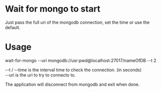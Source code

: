 # Wait for mongo to start

Just pass the full uri of the mongodb connection, set the time or use the default.

# Usage

wait-for-mongo --uri mongodb://usr:pwd@localhost:27017/nameOfDB --t 2

--t / --time is the interval time to check the connection. (in seconds)</br>
--uri is the uri to try to connecto to.</br>

The application will disconnect from mongodb and exit when done.